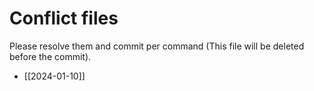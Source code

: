 # Conflict files
Please resolve them and commit per command (This file will be deleted before the commit).
- [[2024-01-10]]